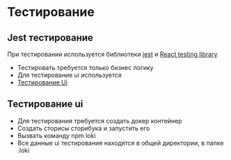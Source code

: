 # Тестирование

## Jest тестирование

При тестировании используется библиотеки [jest](https://jestjs.io)
и [React testing library](https://testing-library.com/docs/react-testing-library/intro/)

* Тестировать требуется только бизнес логику
* Для тестирование ui используется  <li><a href="#тестирование-ui">Тестирование Ui</a></li>

## Тестирование ui

* Для тестирования требуется создать докер контейнер
* Создать сторисы сторибука и запустить его
* Вызвать команду npm loki
* Все данные ui тестирования находятся в общей директории, в папке .loki 